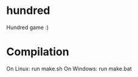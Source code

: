 hundred
=======

Hundred game :)

Compilation
===========

On Linux: run make.sh
On Windows: run make.bat
